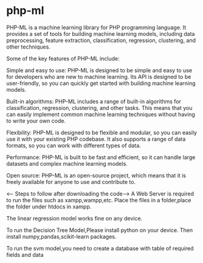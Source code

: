 # php-ml

PHP-ML is a machine learning library for PHP programming language. It provides a set of tools for building machine learning models, including data preprocessing, feature extraction, classification, regression, clustering, and other techniques.

Some of the key features of PHP-ML include:

Simple and easy to use: PHP-ML is designed to be simple and easy to use for developers who are new to machine learning. Its API is designed to be user-friendly, so you can quickly get started with building machine learning models.

Built-in algorithms: PHP-ML includes a range of built-in algorithms for classification, regression, clustering, and other tasks. This means that you can easily implement common machine learning techniques without having to write your own code.

Flexibility: PHP-ML is designed to be flexible and modular, so you can easily use it with your existing PHP codebase. It also supports a range of data formats, so you can work with different types of data.

Performance: PHP-ML is built to be fast and efficient, so it can handle large datasets and complex machine learning models.

Open source: PHP-ML is an open-source project, which means that it is freely available for anyone to use and contribute to.

<-- Steps to follow after downloading the code-->
A Web Server is required to run the files such as xampp,wampp,etc.
Place the files in a folder,place the folder under htdocs in xampp.

The linear regression model works fine on any device.

To run the Decision Tree Model,Please install python on your device.
Then install numpy,pandas,scikit-learn packages.

To run the svm model,you need to create a database with table of required fields and data
